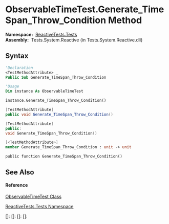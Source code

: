 # ObservableTimeTest.Generate\_TimeSpan\_Throw\_Condition Method

**Namespace:**  [ReactiveTests.Tests](ReactiveTests.Tests\ReactiveTests.Tests.md)  
**Assembly:**  Tests.System.Reactive (in Tests.System.Reactive.dll)

## Syntax

```vb
'Declaration
<TestMethodAttribute> _
Public Sub Generate_TimeSpan_Throw_Condition
```

```vb
'Usage
Dim instance As ObservableTimeTest

instance.Generate_TimeSpan_Throw_Condition()
```

```csharp
[TestMethodAttribute]
public void Generate_TimeSpan_Throw_Condition()
```

```c++
[TestMethodAttribute]
public:
void Generate_TimeSpan_Throw_Condition()
```

```fsharp
[<TestMethodAttribute>]
member Generate_TimeSpan_Throw_Condition : unit -> unit 
```

```jscript
public function Generate_TimeSpan_Throw_Condition()
```

## See Also

#### Reference

[ObservableTimeTest Class](ObservableTimeTest\ObservableTimeTest.md)

[ReactiveTests.Tests Namespace](ReactiveTests.Tests\ReactiveTests.Tests.md)

[]: 
[]: 
[]: 
[]: 